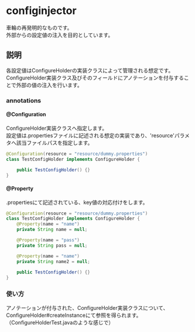 # configinjector

車輪の再発明的なものです。<br>
外部からの設定値の注入を目的としています。

## 説明

各設定値はConfigureHolderの実装クラスによって管理される想定です。<br>
ConfigureHolder実装クラス及びそのフィールドにアノテーションを付与することで外部の値の注入を行います。<br>

### annotations
#### @Configuration
ConfigureHolder実装クラスへ指定します。<br>
設定値は.propertiesファイルに記述される想定の実装であり、'resource'パラメタへ該当ファイルパスを指定します。<br>

```java
@Configuration(resource = "resource/dummy.properties")
class TestConfigHolder implements ConfigureHolder {

    public TestConfigHolder() {}
}
```
#### @Property
.propertiesにて記述されている、key値の対応付けをします。
```java
@Configuration(resource = "resource/dummy.properties")
class TestConfigHolder implements ConfigureHolder {
    @Property(name = "name")
    private String name = null;

    @Property(name = "pass")
    private String pass = null;

    @Property(name = "name")
    private String name2 = null;
    
    public TestConfigHolder() {}
}
```
### 使い方
アノテーションが付与された、ConfigureHolder実装クラスについて、ConfigureHolder#createInstanceにて参照を得られます。<br>
（ConfigureHolderTest.javaのような感じで）
